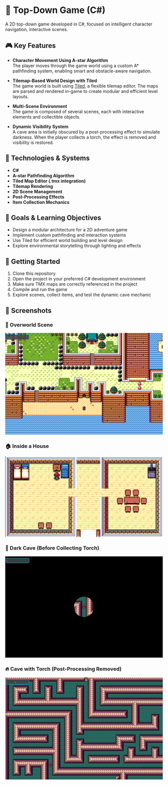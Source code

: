 # 🧭 Top-Down Game (C#)

A 2D top-down game developed in C#, focused on intelligent character navigation, interactive scenes.

## 🎮 Key Features

- **Character Movement Using A-star Algorithm**  
  The player moves through the game world using a custom A* pathfinding system, enabling smart and obstacle-aware navigation.

- **Tilemap-Based World Design with Tiled**  
  The game world is built using [Tiled](https://www.mapeditor.org/), a flexible tilemap editor. The maps are parsed and rendered in-game to create modular and efficient level layouts.

- **Multi-Scene Environment**  
  The game is composed of several scenes, each with interactive elements and collectible objects.

- **Dynamic Visibility System**  
  A cave area is initially obscured by a post-processing effect to simulate darkness. When the player collects a torch, the effect is removed and visibility is restored.

## 🧱 Technologies & Systems

- **C#**
- **A-star Pathfinding Algorithm**
- **Tiled Map Editor (.tmx integration)**
- **Tilemap Rendering**
- **2D Scene Management**
- **Post-Processing Effects**
- **Item Collection Mechanics**

## 🎯 Goals & Learning Objectives

- Design a modular architecture for a 2D adventure game  
- Implement custom pathfinding and interaction systems  
- Use Tiled for efficient world building and level design  
- Explore environmental storytelling through lighting and effects

## 🚀 Getting Started

1. Clone this repository  
2. Open the project in your preferred C# development environment  
3. Make sure TMX maps are correctly referenced in the project  
4. Compile and run the game  
5. Explore scenes, collect items, and test the dynamic cave mechanic

## 📸 Screenshots

### 🧭 Overworld Scene
![Overworld](Screenshots/OverWorld.png)

### 🏠 Inside a House
![House Interior](Screenshots/House.png)

### 🔦 Dark Cave (Before Collecting Torch)
![Dark Cave - Before](Screenshots/CaveBefore.png)

### 🔥 Cave with Torch (Post-Processing Removed)
![Dark Cave - After](Screenshots/CaveAfter.png)

